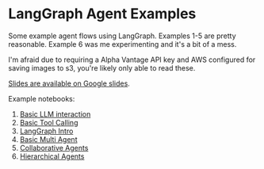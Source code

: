 # LangGraph Agent Examples

Some example agent flows using LangGraph. Examples 1-5 are pretty reasonable. Example 6 was me experimenting and it's a bit of a mess.

I'm afraid due to requiring a Alpha Vantage API key and AWS configured for saving images to s3, you're likely only able to read these.

[Slides are available on Google slides](https://docs.google.com/presentation/d/1nChk6cTCUPbhvpXVBxcBLZMfe8juqdupnaxaMFyqXXQ/edit?usp=sharing).

Example notebooks:
1. [Basic LLM interaction](notebooks/examples/01-llm-back-and-forth.ipynb)
2. [Basic Tool Calling](notebooks/examples/02-tool-calling-basic.ipynb)
3. [LangGraph Intro](notebooks/examples/03-langgraph-intro.ipynb)
4. [Basic Multi Agent](notebooks/examples/04-basic-multi-agent.ipynb)
5. [Collaborative Agents](notebooks/examples/05-collaborative-agents.ipynb)
6. [Hierarchical Agents](notebooks/examples/06-hierarchical-agents.ipynb)
